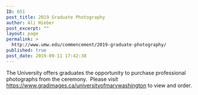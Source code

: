 ```yaml
---
ID: 651
post_title: 2019 Graduate Photography
author: Ali Hieber
post_excerpt: ""
layout: page
permalink: >
  http://www.umw.edu/commencement/2019-graduate-photography/
published: true
post_date: 2019-09-11 17:42:38
---
```

The University offers graduates the opportunity to purchase professional photographs from the ceremony.  Please visit <a href="https://www.gradimages.ca/universityofmarywashington">https://www.gradimages.ca/universityofmarywashington</a> to view and order.